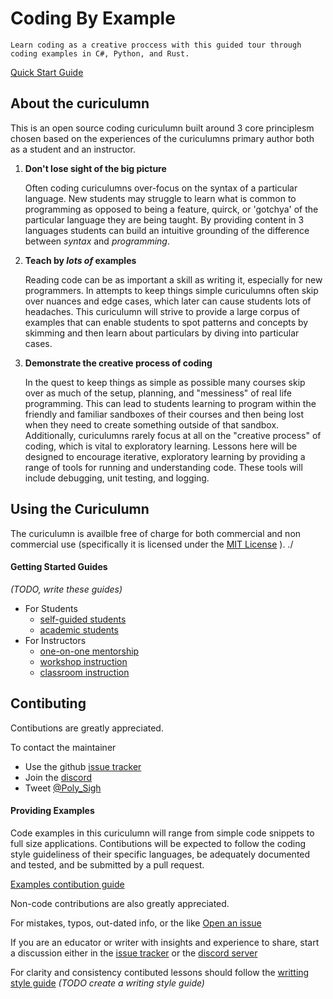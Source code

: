 # Coding By Example

    Learn coding as a creative proccess with this guided tour through coding examples in C#, Python, and Rust.

[Quick Start Guide](./Docs/Curriculumn_Guide/quick_start.md)

## About the curiculumn

This is an open source coding curiculumn built around 3 core principlesm chosen based on the experiences of the curiculumns primary author both as a student and an instructor.

 1. **Don't lose sight of the big picture**    

    Often coding curiculumns over-focus on the syntax of a particular language. New students may struggle to learn what is common to programming as opposed to being a feature, quirck, or 'gotchya' of the particular language they are being taught. By providing content in 3 languages students can build an intuitive grounding of the difference between *syntax* and *programming*.

 2. **Teach by _lots of_ examples**

    Reading code can be as important a skill as writing it, especially for new programmers. In attempts to keep things simple curiculumns often skip over nuances and edge cases, which later can cause students lots of headaches. This curiculumn will strive to provide a large corpus of examples that can enable students to spot patterns and concepts by skimming and then learn about particulars by diving into particular cases.

3. **Demonstrate the creative process of coding**

    In the quest to keep things as simple as possible many courses skip over as much of the setup, planning, and "messiness" of real life programming. This can lead to students learning to program within the friendly and familiar sandboxes of their courses and then being lost when they need to create something outside of that sandbox. Additionally, curiculumns rarely focus at all on the "creative process" of coding, which is vital to exploratory learning. Lessons here will be designed to encourage iterative, exploratory learning by providing a range of tools for running and understanding code. These tools will include debugging, unit testing, and logging.

## Using the Curiculumn

 The curiculumn is availble free of charge for both commercial and non commercial use (specifically it is licensed under the [MIT License](./LICENSE.md) ).
./
#### Getting Started Guides
 *(TODO, write these guides)*
 * For Students
   * [self-guided students](./Docs/Curriculumn_Guide/self_guided.md)
   * [academic students](./Docs/Curriculumn_Guide/students.md)
 * For Instructors
   * [one-on-one mentorship](./Docs/Curriculumn_Guide/mentors.md)
   * [workshop instruction](./Docs/Curriculumn_Guide/workshops.md)
   * [classroom instruction](./Docs/Curriculumn_Guide/classrooms.md)

## Contibuting

 Contibutions are greatly appreciated. 

 To contact the maintainer
  * Use the github [issue tracker](https://github.com/KelsonBall/Coding-By-Example/issues)
  * Join the [discord](https://discord.gg/bT7rm48)
  * Tweet [@Poly_Sigh](https://twitter.com/Poly_Sigh)

#### Providing Examples

 Code examples in this curiculumn will range from simple code snippets to full size applications. Contibutions will be expected to follow the coding style guideliness of their specific languages, be adequately documented and tested, and be submitted by a pull request.

 [Examples contibution guide](./Docs/contibuting_examples.md)

 Non-code contributions are also greatly appreciated. 

 For mistakes, typos, out-dated info, or the like [Open an issue](https://github.com/KelsonBall/Coding-By-Example/issues/new)

 If you are an educator or writer with insights and experience to share, start a discussion either in the [issue tracker]() or the [discord server]()

 For clarity and consistency contibuted lessons should follow the [writting style guide](./Docs)
*(TODO create a writing style guide)*